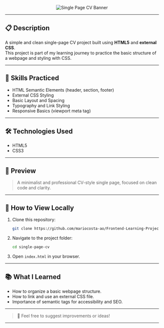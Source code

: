 <p align="center">
  <img src="https://capsule-render.vercel.app/api?type=rect&color=0:1E90FF,100:00BFFF&height=100&section=header&text=Single%20Page%20CV&fontSize=40&fontColor=ffffff" alt="Single Page CV Banner"/>
</p>

---

## 📋 Description

A simple and clean single-page CV project built using **HTML5** and **external CSS**.  
This project is part of my learning journey to practice the basic structure of a webpage and styling with CSS.

---

## 🎯 Skills Practiced

- HTML Semantic Elements (header, section, footer)
- External CSS Styling
- Basic Layout and Spacing
- Typography and Link Styling
- Responsive Basics (viewport meta tag)

---

## 🛠 Technologies Used

- HTML5
- CSS3

---

## 📸 Preview

> A minimalist and professional CV-style single page, focused on clean code and clarity.

---

## 🚀 How to View Locally

1. Clone this repository:
   ```bash
   git clone https://github.com/mariocosta-ao/Frontend-Learning-Projects.git
   ```
2. Navigate to the project folder:
   ```bash
   cd single-page-cv
   ```
3. Open `index.html` in your browser.

---

## 📚 What I Learned

- How to organize a basic webpage structure.
- How to link and use an external CSS file.
- Importance of semantic tags for accessibility and SEO.

---

> 💬 Feel free to suggest improvements or ideas!

---
